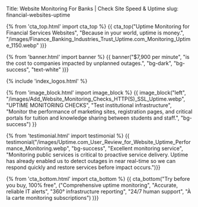Title: Website Monitoring For Banks | Check Site Speed & Uptime
slug: financial-websites-uptime

{% from 'cta_top.html' import cta_top %} 
{{ cta_top("Uptime Monitoring for Financial Services Websites",
  "Because in your world, uptime is money.",
  "/images/Finance_Banking_Industries_Trust_Uptime.com_Monitoring_Uptime_1150.webp"
)}}


{% from 'banner.html' import banner %} 
{{ banner("<span class='text-success'>$7,900</span> per minute",
  "is the cost to companies impacted by unplanned outages.",
  "bg-dark",
  "bg-success",
  "text-white"
)}}

 <div class="container bg-white my-5">
  {% include 'index_logos.html' %}
 </div>

{% from 'image_block.html' import image_block %}
{{ image_block("left", "/images/Add_Website_Monitoring_Checks_HTTP(S)_SSL_Uptime.webp",
"UPTIME MONITORING CHECKS",
"Test institutional infrastructure",
"Monitor the performance of marketing sites, registration pages, and critical portals for tuition and knowledge sharing between students and staff.",
"bg-success") }}





{% from 'testimonial.html' import testimonial %}
{{ testimonial("/images/Uptime.com_User_Review_for_Website_Uptime_Performance_Monitoring.webp",
  "bg-success",
  "Excellent monitoring service",
  "Monitoring public services is critical to proactive service delivery. Uptime has already enabled us to detect outages in near real-time so we can respond quickly and restore services before impact occurs.")}}


{% from 'cta_bottom.html' import cta_bottom %} 
{{ cta_bottom("Try before you buy, 100% free",
  ("Comprehensive uptime monitoring", 
  "Accurate, reliable IT alerts",
  "360° infrastructure reporting",
  "24/7 human support",
  "À la carte monitoring subscriptions")
  )}}
